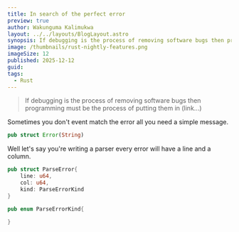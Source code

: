 ```yaml
---
title: In search of the perfect error
preview: true
author: Wakunguma Kalimukwa
layout: ../../layouts/BlogLayout.astro
synopsis: If debugging is the process of removing software bugs then programming must be the process of putting them in
image: /thumbnails/rust-nightly-features.png
imageSize: 12
published: 2025-12-12
guid: 
tags:
  - Rust
---
```

>If debugging is the process of removing software bugs then programming must be the process of putting them in (link...)

Sometimes you don't event match the error all you need a simple message.

```rust
pub struct Error(String)
```

Well let's say you're writing a parser every error will have a line and a column.

```rust
pub struct ParseError{
	line: u64,
	col: u64,
	kind: ParseErrorKind
}

pub enum ParseErrorKind{

}
```
